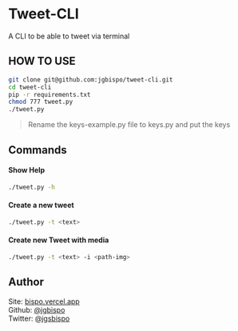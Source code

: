 # Tweet-CLI
A CLI to be able to tweet via terminal

## HOW TO USE
```sh
git clone git@github.com:jgbispo/tweet-cli.git
cd tweet-cli
pip -r requirements.txt
chmod 777 tweet.py
./tweet.py
```
> Rename the keys-example.py file to keys.py and put the keys 

## Commands

#### Show Help
```sh
./tweet.py -h
```

#### Create a new tweet
```sh
./tweet.py -t <text> 
```

#### Create new Tweet with media
```sh
./tweet.py -t <text> -i <path-img>
```

## Author
Site: [bispo.vercel.app](https://bispo.vercel.app/)
<br> Github: [@jgbispo](https://github.com/jgbispo)
<br> Twitter: [@jgsbispo](https://twitter.com/jgsbispo)
